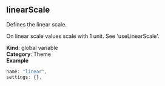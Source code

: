 <a name="linearScale"></a>

## linearScale
Defines the linear scale.

On linear scale values scale with 1 unit. See 'useLinearScale'.

**Kind**: global variable  
**Category**: Theme  
**Example**  
```js
name: "linear",
settings: {},
```
